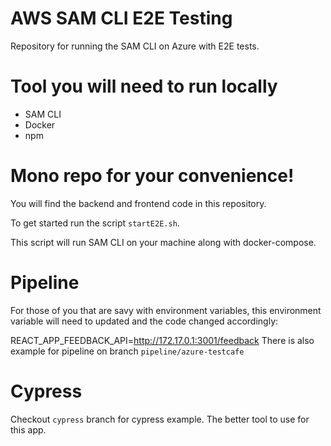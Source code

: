 # AWS SAM CLI E2E Testing

Repository for running the SAM CLI on Azure with E2E tests.

# Tool you will need to run locally
- SAM CLI
- Docker
- npm

# Mono repo for your convenience!
You will find the backend and frontend code in this repository. 

To get started run the script `startE2E.sh`. 

This script will run SAM CLI on your machine along with docker-compose. 

# Pipeline

For those of you that are savy with environment variables, this environment variable will need to updated and the code changed accordingly:

REACT_APP_FEEDBACK_API=http://172.17.0.1:3001/feedback
There is also example for pipeline on branch `pipeline/azure-testcafe`

# Cypress

Checkout `cypress` branch for cypress example. The better tool to use for this app. 
